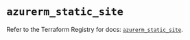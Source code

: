 # `azurerm_static_site`

Refer to the Terraform Registry for docs: [`azurerm_static_site`](https://registry.terraform.io/providers/hashicorp/azurerm/3.104.2/docs/resources/static_site).
